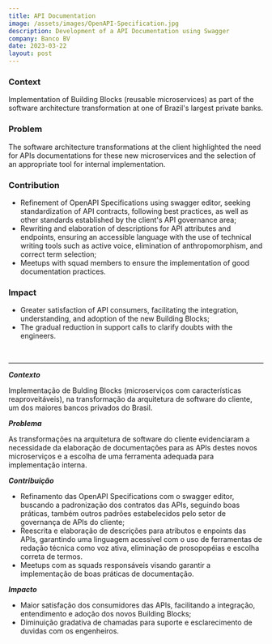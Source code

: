 ```yaml
---
title: API Documentation
image: /assets/images/OpenAPI-Specification.jpg
description: Development of a API Documentation using Swagger
company: Banco BV
date: 2023-03-22
layout: post
---
```


### Context

Implementation of Building Blocks (reusable microservices) as part of the software architecture transformation at one of Brazil's largest private banks.

### Problem

The software architecture transformations at the client highlighted the need for APIs documentations for these new microservices and the selection of an appropriate tool for internal implementation.

### Contribution

- Refinement of OpenAPI Specifications using swagger editor, seeking standardization of API contracts, following best practices, as well as other standards established by the client's API governance area;
- Rewriting and elaboration of descriptions for API attributes and endpoints, ensuring an accessible language with the use of technical writing tools such as active voice, elimination of anthropomorphism, and correct term selection;
- Meetups with squad members to ensure the implementation of good documentation practices.

### Impact

- Greater satisfaction of API consumers, facilitating the integration, understanding, and adoption of the new Building Blocks;
- The gradual reduction in support calls to clarify doubts with the engineers.

<br />

---

**_Contexto_**

Implementação de Bulding Blocks (microserviços com características reaproveitáveis), na transformação da arquitetura de software do cliente, um dos maiores bancos privados do Brasil.

**_Problema_**

As transformações na arquitetura de software do cliente evidenciaram a necessidade da elaboração de documentações para as APIs destes novos microserviços e a escolha de uma ferramenta adequada para implementação interna.

**_Contribuição_**

- Refinamento das OpenAPI Specifications com o swagger editor, buscando a padronização dos contratos das APIs, seguindo boas práticas, também outros padrões estabelecidos pelo setor de governança de APIs do cliente;
- Reescrita e elaboração de descrições para atributos e enpoints das APIs, garantindo uma linguagem acessível com o uso de ferramentas de redação técnica como voz ativa, eliminação de prosopopéias e escolha correta de termos.
- Meetups com as squads responsáveis visando garantir a implementação de boas práticas de documentação.

**_Impacto_**

- Maior satisfação dos consumidores das APIs, facilitando a integração, entendimento e adoção dos novos Building Blocks;
- Diminuição gradativa de chamadas para suporte e esclarecimento de duvidas com os engenheiros.
